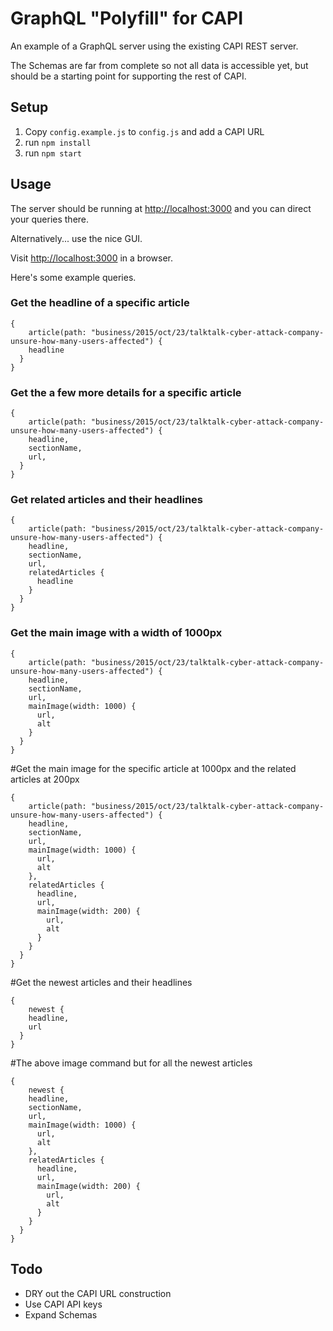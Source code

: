 # GraphQL "Polyfill" for CAPI

An example of a GraphQL server using the existing CAPI REST server.

The Schemas are far from complete so not all data is accessible yet, but should be a starting point for supporting the rest of CAPI.

## Setup

1. Copy `config.example.js` to `config.js` and add a CAPI URL
2. run `npm install`
3. run `npm start`

## Usage

The server should be running at [http://localhost:3000](http://localhost:3000) and you can direct your queries there.

Alternatively... use the nice GUI.

Visit [http://localhost:3000](http://localhost:3000) in a browser.

Here's some example queries.

### Get the headline of a specific article
```
{
	article(path: "business/2015/oct/23/talktalk-cyber-attack-company-unsure-how-many-users-affected") {
    headline
  }
}
```

### Get the a few more details for a specific article

```
{
	article(path: "business/2015/oct/23/talktalk-cyber-attack-company-unsure-how-many-users-affected") {
    headline,
    sectionName,
    url,
  }
}
```

### Get related articles and their headlines

```
{
	article(path: "business/2015/oct/23/talktalk-cyber-attack-company-unsure-how-many-users-affected") {
    headline,
    sectionName,
    url,
    relatedArticles {
      headline
    }
  }
}
```

### Get the main image with a width of 1000px

```
{
	article(path: "business/2015/oct/23/talktalk-cyber-attack-company-unsure-how-many-users-affected") {
    headline,
    sectionName,
    url,
    mainImage(width: 1000) {
      url,
      alt
    }
  }
}
```

#Get the main image for the specific article at 1000px and the related articles at 200px

```
{
	article(path: "business/2015/oct/23/talktalk-cyber-attack-company-unsure-how-many-users-affected") {
    headline,
    sectionName,
    url,
    mainImage(width: 1000) {
      url,
      alt
    },
    relatedArticles {
      headline,
      url,
      mainImage(width: 200) {
        url,
        alt
      }
    }
  }
}
```

#Get the newest articles and their headlines

```
{
	newest {
    headline,
    url
  }
}
```

#The above image command but for all the newest articles

```
{
	newest {
    headline,
    sectionName,
    url,
    mainImage(width: 1000) {
      url,
      alt
    },
    relatedArticles {
      headline,
      url,
      mainImage(width: 200) {
        url,
        alt
      }
    }
  }
}

```

## Todo

 - DRY out the CAPI URL construction
 - Use CAPI API keys
 - Expand Schemas
